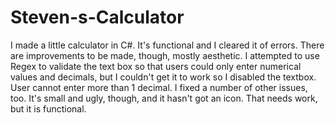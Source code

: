 # Steven-s-Calculator
I made a little calculator in C#. It's functional and I cleared it of errors. There are improvements to be made, though, mostly aesthetic.
I attempted to use Regex to validate the text box so that users could only enter numerical values and decimals, but I couldn't get it to work so I disabled the textbox.
User cannot enter more than 1 decimal. I fixed a number of other issues, too.
It's small and ugly, though, and it hasn't got an icon. That needs work, but it is functional.
